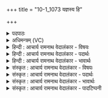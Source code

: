 +++
title = "10-1_1073 यज्ञस्य हि"

+++
<details><summary>पदपाठः</summary>

य꣣ज्ञ꣡स्य꣢। हि। स्थः। ऋ꣣त्वि꣡जा꣢। सस्नी꣢꣯इ꣡ति꣢। वा꣡जे꣢꣯षु। क꣡र्म꣢꣯सु। इ꣡न्द्रा꣢꣯ग्नी। इ꣡न्द्र꣢꣯। अ꣣ग्नीइ꣡ति꣢। त꣡स्य꣢꣯। बो꣣धतम्। १०७३।
</details>

<details><summary>अधिमन्त्रम् (VC)</summary>

- इन्द्राग्नी
- श्यावाश्व आत्रेयः
- गायत्री
- षड्जः
</details>

<details><summary>हिन्दी : आचार्य रामनाथ वेदालंकार - विषयः</summary>

प्रथम मन्त्र में इन्द्राग्नी के नाम से जीवात्मा और प्राण तथा राजा और सेनापति को सम्बोधन करते हैं।
</details>

<details><summary>हिन्दी : आचार्य रामनाथ वेदालंकार - पदार्थः</summary>

पदार्थान्वयभाषाः -  हे (इन्द्राग्नी) जीवात्मा और प्राण एवं राजा और सेनापति ! तुम दोनों (यज्ञस्य) शरीर-यज्ञ एवं राष्ट्र-यज्ञ के (हि) निश्चय ही (ऋत्विजा) ऋत्विज्,संचालक (स्थः) हो, (वाजेषु) विज्ञानों में तथा (कर्मसु) कर्मों में (सस्नी) निष्णात हो। तुम दोनों (तस्य) उसे देहयज्ञ एवं राष्ट्रयज्ञ को (बोधतम्) करना वा कराना जानो ॥१॥
</details>

<details><summary>हिन्दी : आचार्य रामनाथ वेदालंकार - भावार्थः</summary>

भावार्थभाषाः -  जीवात्मा और प्राण के आधिपत्य में वैयक्तिक शरीर-यज्ञ को भली-भाँति सञ्चालित करके राजा और सेनापति के सहयोग से राष्ट्र को उन्नत करना चाहिए ॥१॥
</details>

<details><summary>संस्कृत : आचार्य रामनाथ वेदालंकार - विषयः</summary>

तत्रादाविन्द्राग्निनाम्ना जीवात्मप्राणौ नृपतिसेनापती च सम्बोधयति।
</details>

<details><summary>संस्कृत : आचार्य रामनाथ वेदालंकार - पदार्थः</summary>

पदार्थान्वयभाषाः -  हे (इन्द्राग्नी) जीवात्मप्राणौ नृपतिसेनापती वा ! युवाम् (यज्ञस्य) देहयज्ञस्य राष्ट्रयज्ञस्य वा (हि) निश्चयेन (ऋत्विजा) ऋत्विजौ,सञ्चालकौ (स्थः) वर्तेथे, (वाजेषु) विज्ञानेषु (कर्मसु) क्रियासु च (सस्नी) निष्णातौ स्थ।[ष्णा शौचे धातोः ‘आदृगमहनजनः किकिनौ लिट् च’ अ० ३।२।१७१ इति किन् प्रत्ययः। लिड्वद्भावाद् धातोर्द्वित्वम्।]युवाम् (तस्य) तं देहयज्ञं राष्ट्रयज्ञं वा।[द्वितीयार्थे षष्ठी।] (बोधतम्) कर्तुं कारयितुं च जानीतम् ॥१॥
</details>

<details><summary>संस्कृत : आचार्य रामनाथ वेदालंकार - भावार्थः</summary>

भावार्थभाषाः -  जीवात्मप्राणयोराधिपत्ये वैयक्तिकं देहयज्ञं सम्यक् सञ्चाल्य नृपतिसेनापत्योः सहयोगेन राष्ट्रमुन्नेतव्यम् ॥१॥
</details>

<details><summary>संस्कृत : आचार्य रामनाथ वेदालंकार - पादटिप्पनी</summary>

टिप्पणी:   १. ऋ० ८।३८।१।
</details>